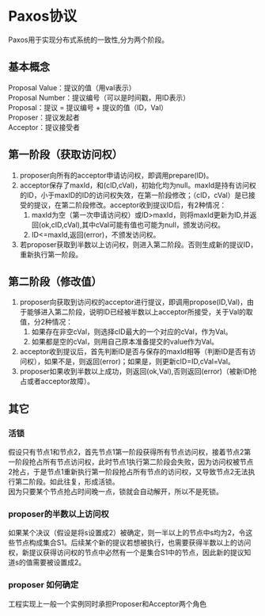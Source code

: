 # Paxos协议

Paxos用于实现分布式系统的一致性,分为两个阶段。

## 基本概念
Proposal Value：提议的值（用val表示）  
Proposal Number：提议编号（可以是时间戳，用ID表示）  
Proposal：提议 = 提议编号 + 提议的值（ID，Val）  
Proposer：提议发起者  
Acceptor：提议接受者  

## 第一阶段（获取访问权）
1. proposer向所有的acceptor申请访问权，即调用prepare(ID)。  
2. acceptor保存了maxId，和(cID,cVal)，初始化均为null。maxId是持有访问权的ID，小于maxID的ID的访问权失效，在第一阶段修改；（cID，cVal）是已接受的提议，在第二阶段修改。acceptor收到提议ID后，有2种情况：  
    1. maxId为空（第一次申请访问权）或ID>maxId，则将maxId更新为ID,并返回(ok,cID,cVal),其中cVal可能有值也可能为null，颁发访问权。
    2. ID<=maxId,返回(error)，不颁发访问权。
3. 若proposer获取到半数以上访问权，则进入第二阶段。否则生成新的提议ID，重新执行第一阶段。

## 第二阶段（修改值）
1. proposer向获取到访问权的acceptor进行提议，即调用propose(ID,Val)，由于能够进入第二阶段，说明ID已经被半数以上acceptor所接受，关于Val的取值，分2种情况：
    1. 如果存在非空cVal，则选择cID最大的一个对应的cVal，作为Val。
    2. 如果都是空的cVal，则用自己原本准备提交的value作为Val。
2. acceptor收到提议后，首先判断ID是否与保存的maxId相等（判断ID是否有访问权），如果不是，则返回(error)；如果是，则更新cID=ID,cVal=Val。
3. proposer如果收到半数以上成功，则返回(ok,Val),否则返回(error)（被新ID抢占或者acceptor故障）。

## 其它
### 活锁
假设只有节点1和节点2，首先节点1第一阶段获得所有节点访问权，接着节点2第一阶段抢占所有节点访问权，此时节点1执行第二阶段会失败，因为访问权被节点2抢占，于是节点1重新执行第一阶段抢占所有节点的访问权，又导致节点2无法执行第二阶段。如此往复，形成活锁。  
因为只要某个节点抢占时间晚一点，锁就会自动解开，所以不是死锁。

### proposer的半数以上访问权
如果某个决议（假设是将s设置成2）被确定，则一半以上的节点中s均为2，令这些节点构成集合S1。后续某个新的提议若想被执行，也需要获得半数以上的访问权，新提议获得访问权的节点中必然有一个是集合S1中的节点，因此新的提议知道s的值需要被设置成2。

### proposer 如何确定
工程实现上一般一个实例同时承担Proposer和Acceptor两个角色

